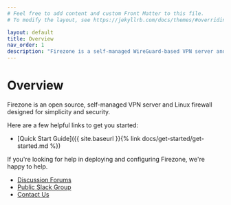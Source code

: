 ```yaml
---
# Feel free to add content and custom Front Matter to this file.
# To modify the layout, see https://jekyllrb.com/docs/themes/#overriding-theme-defaults

layout: default
title: Overview
nav_order: 1
description: "Firezone is a self-managed WireGuard-based VPN server and Linux firewall designed for simplicity and security."
---
```


# Overview

Firezone is an open source, self-managed VPN server and Linux firewall designed for simplicity and security.

Here are a few helpful links to get you started:
* [Quick Start Guide]({{ site.baseurl }}{% link docs/get-started/get-started.md %})

If you're looking for help in deploying and configuring Firezone, we're happy to help.
* [Discussion Forums](https://discourse.firez.one/)
* [Public Slack Group](https://join.slack.com/t/firezone-users/shared_invite/zt-111043zus-j1lP_jP5ohv52FhAayzT6w)
* [Contact Us](mailto:team@firez.one)
